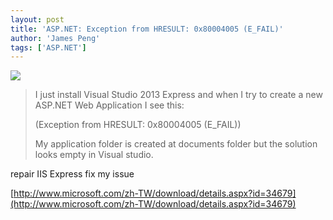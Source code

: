 ```yaml
---
layout: post
title: 'ASP.NET: Exception from HRESULT: 0x80004005 (E_FAIL)'
author: 'James Peng'
tags: ['ASP.NET']
---
```


![](http://i.imgur.com/tu7zLtL.png)

> I just install Visual Studio 2013 Express and when I try to create a new ASP.NET Web Application I see this:
> 
> (Exception from HRESULT: 0x80004005 (E_FAIL))
> 
> My application folder is created at documents folder but the solution looks empty in Visual studio.

repair IIS Express fix my issue 

[http://www.microsoft.com/zh-TW/download/details.aspx?id=34679](http://www.microsoft.com/zh-TW/download/details.aspx?id=34679)